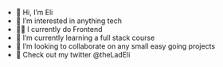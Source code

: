 - 👋 Hi, I’m Eli
- 👀 I’m interested in anything tech
- 🧑‍💻 I currently do Frontend
- 🌱 I’m currently learning a full stack course
- 💞️ I’m looking to collaborate on any small easy going projects
- 🐤 Check out my twitter @theLadEli

<!---
@theLadEli is a ✨ special ✨ repository because its `README.md` (this file) appears on your GitHub profile.
You can click the Preview link to take a look at your changes.
--->
